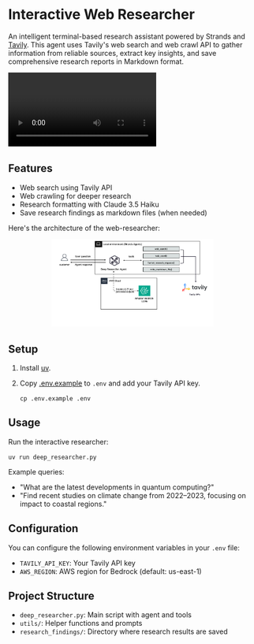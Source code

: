 # Interactive Web Researcher

An intelligent terminal-based research assistant powered by Strands and [Tavily](https://www.tavily.com/). This agent uses Tavily's web search and web crawl API to gather information from reliable sources, extract key insights, and save comprehensive research reports in Markdown format.

![Demo](recording.mp4)

## Features

- Web search using Tavily API
- Web crawling for deeper research
- Research formatting with Claude 3.5 Haiku
- Save research findings as markdown files (when needed)

Here's the architecture of the web-researcher:

<div style="text-align:center">
    <img src="../assets/architecture_interactive.png" width="65%" />
</div>

## Setup

1. Install [uv](https://docs.astral.sh/uv/getting-started/installation/).

2. Copy [.env.example](./.env.example) to `.env` and add your Tavily API key.
   ```
   cp .env.example .env
   ```

## Usage

Run the interactive researcher:

```
uv run deep_researcher.py
```

Example queries:

- "What are the latest developments in quantum computing?"
- "Find recent studies on climate change from 2022–2023, focusing on impact to coastal regions."

## Configuration

You can configure the following environment variables in your `.env` file:

- `TAVILY_API_KEY`: Your Tavily API key
- `AWS_REGION`: AWS region for Bedrock (default: us-east-1)

## Project Structure

- `deep_researcher.py`: Main script with agent and tools
- `utils/`: Helper functions and prompts
- `research_findings/`: Directory where research results are saved
